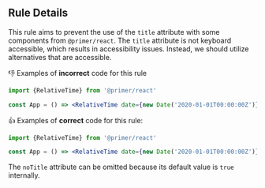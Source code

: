 ## Rule Details

This rule aims to prevent the use of the `title` attribute with some components from `@primer/react`. The `title` attribute is not keyboard accessible, which results in accessibility issues. Instead, we should utilize alternatives that are accessible.

👎 Examples of **incorrect** code for this rule

```jsx
import {RelativeTime} from '@primer/react'

const App = () => <RelativeTime date={new Date('2020-01-01T00:00:00Z')} noTitle={false} />
```

👍 Examples of **correct** code for this rule:

```jsx
import {RelativeTime} from '@primer/react'

const App = () => <RelativeTime date={new Date('2020-01-01T00:00:00Z')} />
```

The `noTitle` attribute can be omitted because its default value is `true` internally.
